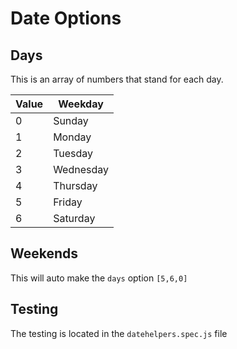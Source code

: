 # Date Options

## Days
This is an array of numbers that stand for each day.

|Value|Weekday|
|---|-----------|
| 0 | Sunday    |
| 1 | Monday    |
| 2 | Tuesday   |
| 3 | Wednesday |
| 4 | Thursday  |
| 5 | Friday    |
| 6 | Saturday  |

## Weekends
This will auto make the `days` option `[5,6,0]`

## Testing
The testing is located in the `datehelpers.spec.js` file

